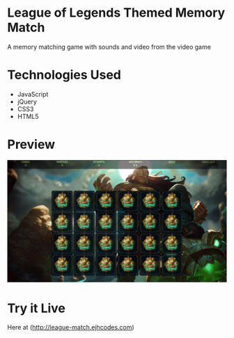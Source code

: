# League of Legends Themed Memory Match

A memory matching game with sounds and video from the video game

# Technologies Used

- JavaScript
- jQuery
- CSS3
- HTML5

# Preview

![alt text](preview.png)

# Try it Live

Here at (http://league-match.ejhcodes.com)